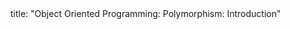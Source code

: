 <frontmatter>
title: "Object Oriented Programming: Polymorphism: Introduction"
</frontmatter>

<include src="unit-inPage-asFlat.md" boilerplate />
